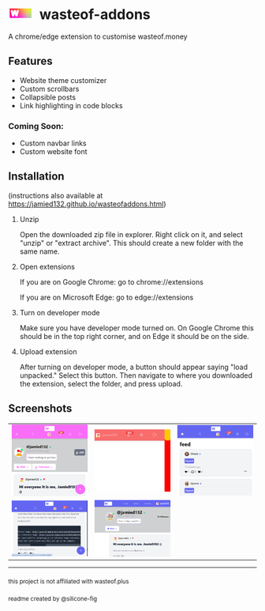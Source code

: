 # <img src="screenshots/ghbanner.png" alt="banner" width="50">&nbsp;&nbsp;wasteof-addons

A chrome/edge extension to customise wasteof.money


## Features

- Website theme customizer
- Custom scrollbars
- Collapsible posts
- Link highlighting in code blocks

### Coming Soon:
- Custom navbar links
- Custom website font


## Installation
(instructions also available at https://jamied132.github.io/wasteofaddons.html)

1. Unzip
    
    Open the downloaded zip file in explorer. Right click on it, and select "unzip" or "extract archive". This should create a new folder with the same name.

2. Open extensions

    If you are on Google Chrome: go to chrome://extensions

    If you are on Microsoft Edge: go to edge://extensions

3. Turn on developer mode

    Make sure you have developer mode turned on. On Google Chrome this should be in the top right corner, and on Edge it should be on the side.

4. Upload extension

    After turning on developer mode, a button should appear saying "load unpacked." Select this button. Then navigate to where you downloaded the extension, select the folder, and press upload.
    
## Screenshots

<table>
  <tr>
    <td><img src="screenshots/custom_theme.png" alt="Custom themes" width="400"></td>
    <td><img src="screenshots/custom_scrollbar.png" alt="Custom scrollbars" width="400"></td>
    <td><img src="screenshots/collapse_posts.png" alt="Collapsible posts" width="400"></td>
  </tr>
  <tr>
    <td><img src="screenshots/white_links.png" alt="Codeblock link highlighting" width="400"></td>
    <td><img src="screenshots/custom_buttons.png" alt="Custom navbar links" width="400"></td>
  </tr>
</table>

---

<sub>this project is not affiliated with wasteof.plus</sub>

<sub>readme created by @silicone-fig</sub>
